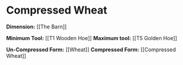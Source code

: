 # Compressed Wheat
**Dimension:** [[The Barn]]

**Minimum Tool:** [[T1 Wooden Hoe]]
**Maximum tool:** [[T5 Golden Hoe]]

**Un-Compressed Form:** [[Wheat]]
**Compressed Form:** [[Compressed Wheat]]